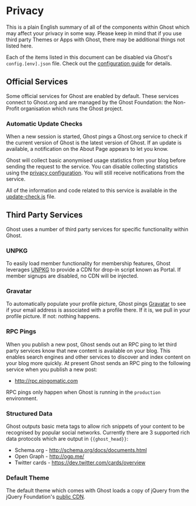 # Privacy

This is a plain English summary of all of the components within Ghost which may affect your privacy in some way. Please keep in mind that if you use third party Themes or Apps with Ghost, there may be additional things not listed here.

Each of the items listed in this document can be disabled via Ghost's `config.[env].json` file. Check out the [configuration guide](https://ghost.org/docs/config/#privacy) for details.

## Official Services

Some official services for Ghost are enabled by default. These services connect to Ghost.org and are managed by the Ghost Foundation: the Non-Profit organisation which runs the Ghost project.


### Automatic Update Checks

When a new session is started, Ghost pings a Ghost.org service to check if the current version of Ghost is the latest version of Ghost. If an update is available, a notification on the About Page appears to let you know.

Ghost will collect basic anonymised usage statistics from your blog before sending the request to the service. You can disable collecting statistics using the [privacy configuration](https://ghost.org/docs/config/). You will still receive notifications from the service.

All of the information and code related to this service is available in the [update-check.js](https://github.com/TryGhost/Ghost/blob/master/core/server/update-check.js) file.


## Third Party Services

Ghost uses a number of third party services for specific functionality within Ghost.

### UNPKG
To easily load member functionality for membership features, Ghost leverages [UNPKG](https://unpkg.com) to provide a CDN for drop-in script known as Portal. If member signups are disabled, no CDN will be injected.

### Gravatar

To automatically populate your profile picture, Ghost pings [Gravatar](http://gravatar.com) to see if your email address is associated with a profile there. If it is, we pull in your profile picture. If not: nothing happens.

### RPC Pings

When you publish a new post, Ghost sends out an RPC ping to let third party services know that new content is available on your blog. This enables search engines and other services to discover and index content on your blog more quickly. At present Ghost sends an RPC ping to the following service when you publish a new post:

- http://rpc.pingomatic.com

RPC pings only happen when Ghost is running in the `production` environment.

### Structured Data

Ghost outputs basic meta tags to allow rich snippets of your content to be recognised by popular social networks. Currently there are 3 supported rich data protocols which are output in `{{ghost_head}}`:

- Schema.org - http://schema.org/docs/documents.html
- Open Graph - http://ogp.me/
- Twitter cards - https://dev.twitter.com/cards/overview

### Default Theme

The default theme which comes with Ghost loads a copy of jQuery from the jQuery Foundation's [public CDN](https://code.jquery.com/jquery-3.4.1.min.js).
